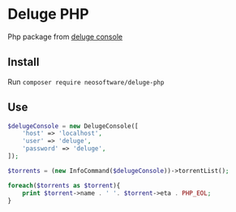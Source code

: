 Deluge PHP
=====================

Php package from [deluge console](https://dev.deluge-torrent.org/wiki/UserGuide/ThinClient#Console)

Install
------------

Run `composer require neosoftware/deluge-php`


Use
-----
```php
$delugeConsole = new DelugeConsole([
    'host' => 'localhost',
    'user' => 'deluge',
    'password' => 'deluge',
]);

$torrents = (new InfoCommand($delugeConsole))->torrentList();

foreach($torrents as $torrent){
    print $torrent->name . ' '. $torrent->eta . PHP_EOL;
}
```
